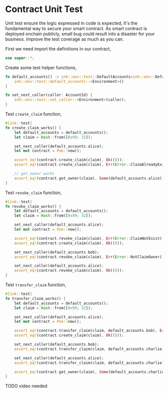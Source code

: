 ---
---

# Contract Unit Test

Unit test ensure the logic expressed in code is expected, it's the fundamental way to secure your smart contract. As smart contract is deployed onchain publicly, small bug could result into a disaster for your business. Improve the test coverage as much as you can.

First we need import the definitions in our contract,

```rust
use super::*;
```

Create some test helper functions,

```rust
fn default_accounts() -> ink::env::test::DefaultAccounts<ink::env::DefaultEnvironment> {
    ink::env::test::default_accounts::<Environment>()
}

fn set_next_caller(caller: AccountId) {
    ink::env::test::set_caller::<Environment>(caller);
}
```

Test `create_claim` function,

```rust
#[ink::test]
fn create_claim_works() {
    let default_accounts = default_accounts();
    let claim = Hash::from([0x99; 32]);

    set_next_caller(default_accounts.alice);
    let mut contract = Poe::new();

    assert_eq!(contract.create_claim(claim), Ok(()));
    assert_eq!(contract.create_claim(claim), Err(Error::ClaimAlreadyExist));

    // get_owner works
    assert_eq!(contract.get_owner(claim), Some(default_accounts.alice));
}
```

Test `revoke_claim` function,

```rust
#[ink::test]
fn revoke_claim_works() {
    let default_accounts = default_accounts();
    let claim = Hash::from([0x99; 32]);

    set_next_caller(default_accounts.alice);
    let mut contract = Poe::new();

    assert_eq!(contract.revoke_claim(claim), Err(Error::ClaimNotExist));
    assert_eq!(contract.create_claim(claim), Ok(()));

    set_next_caller(default_accounts.bob);
    assert_eq!(contract.revoke_claim(claim), Err(Error::NotClaimOwner));

    set_next_caller(default_accounts.alice);
    assert_eq!(contract.revoke_claim(claim), Ok(()));
}
```

Test `transfer_claim` function,

```rust
#[ink::test]
fn transfer_claim_works() {
    let default_accounts = default_accounts();
    let claim = Hash::from([0x99; 32]);

    set_next_caller(default_accounts.alice);
    let mut contract = Poe::new();

    assert_eq!(contract.transfer_claim(claim, default_accounts.bob), Err(Error::ClaimNotExist));
    assert_eq!(contract.create_claim(claim), Ok(()));

    set_next_caller(default_accounts.bob);
    assert_eq!(contract.transfer_claim(claim, default_accounts.charlie), Err(Error::NotClaimOwner));

    set_next_caller(default_accounts.alice);
    assert_eq!(contract.transfer_claim(claim, default_accounts.charlie), Ok(()));

    assert_eq!(contract.get_owner(claim), Some(default_accounts.charlie));
}
```

TODO video needed
